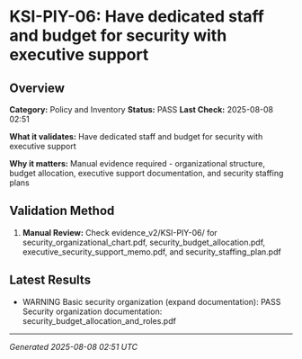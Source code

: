 # KSI-PIY-06: Have dedicated staff and budget for security with executive support

## Overview

**Category:** Policy and Inventory
**Status:** PASS
**Last Check:** 2025-08-08 02:51

**What it validates:** Have dedicated staff and budget for security with executive support

**Why it matters:** Manual evidence required - organizational structure, budget allocation, executive support documentation, and security staffing plans

## Validation Method

1. **Manual Review:** Check evidence_v2/KSI-PIY-06/ for security_organizational_chart.pdf, security_budget_allocation.pdf, executive_security_support_memo.pdf, and security_staffing_plan.pdf

## Latest Results

- WARNING Basic security organization (expand documentation): PASS Security organization documentation: security_budget_allocation_and_roles.pdf

---
*Generated 2025-08-08 02:51 UTC*